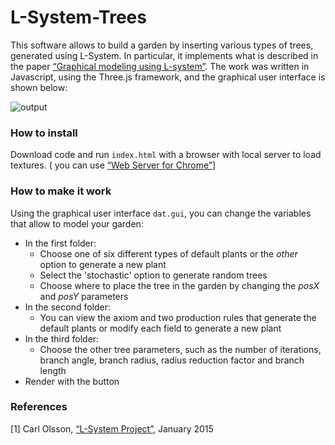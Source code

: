 # L-System-Trees
This software allows to build a garden by inserting various types of trees, generated using L-System.
In particular, it implements what is described in the paper [“Graphical modeling using L-system”](http://algorithmicbotany.org/papers/abop/abop-ch1.pdf).
The work was written in Javascript, using the Three.js framework, and the graphical user interface is shown below:

![output](https://github.com/loredeluca/L-System-Trees/blob/master/garden.gif)


### How to install
Download code and run `index.html` with a browser with local server to load textures. ( you can use [“Web Server for Chrome”](https://chrome.google.com/webstore/detail/web-server-for-chrome/ofhbbkphhbklhfoeikjpcbhemlocgigb)]

### How to make it work
Using the graphical user interface `dat.gui`, you can change the variables that allow to model your garden:
- In the first folder:
	- Choose one of six different types of default plants or the _other_ option to generate a new plant
	- Select the 'stochastic' option to generate random trees
	- Choose where to place the tree in the garden by changing the _posX_ and _posY_ parameters
- In the second folder:
	- You can view the axiom and two production rules that generate the default plants or modify each field to generate a new plant
- In the third folder:
	- Choose the other tree parameters, such as the number of iterations, branch angle, branch radius, radius reduction factor and branch length
- Render with the button

### References
[1] Carl Olsson, [“L-System Project”](https://www.carl-olsson.com/project/l-system/), January 2015
